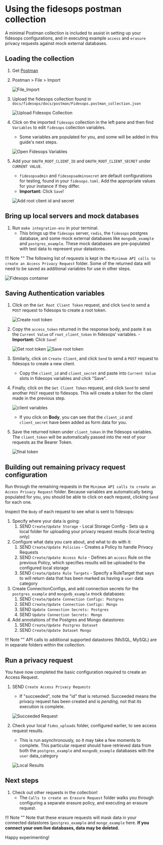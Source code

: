 # Using the fidesops postman collection

A minimal Postman collection is included to assist in setting up your fidesops configurations, and in executing example `access` and `erasure` privacy requests against mock external databases.

## Loading the collection
1. Get [Postman](https://www.postman.com/)
2. Postman > File > Import

      ![File_Import](../img/postman_images/import_collection.png)

3. Upload the fidesops collection found in `docs/fidesops/docs/postman/Fidesops.postman_collection.json`

      ![Upload Fidesops Collection](../img/postman_images/upload_files.png)

4. Click on the imported `fidesops` collection in the left pane and then find `Variables` to edit `fidesops` collection variables.
      - Some variables are populated for you, and some will be added in this guide's next steps.

      ![Open Fidesops Variables](../img/postman_images/open_fidesops_variables.png)

5. Add your `OAUTH_ROOT_CLIENT_ID` and `OAUTH_ROOT_CLIENT_SECRET` under `CURRENT VALUE`.  
      - `fidesopsadmin` and `fidesopsadminsecret` are default configurations for testing, found in your `fidesops.toml`. Add the appropriate values for your instance if they differ.
      - **Important:** Click `Save`!

      ![Add root client id and secret](../img/postman_images/add_root_client_id_and_secret.png)

## Bring up local servers and mock databases
1. Run `make integration-env` in your terminal.
      - This brings up the `fidesops` server, `redis`, the `fidesops` postgres database, and some mock external databases like `mongodb_example` and `postgres_example`. These mock databases are pre-populated with test data to represent your datastores.
  
!!! Note ""
      The following list of requests is kept in the `Minimum API calls to create an Access Privacy Request` folder. Some of the returned data will need to be saved as additional variables for use in other steps.
    
   ![Fidesops container](../img/postman_images/fidesops_container.png)

## Saving Authentication variables
1. Click on the `Get Root Client Token` request, and click `Send` to send a `POST` request to fidesops to create a root token.

      ![Create root token](../img/postman_images/create_root_client_token.png)

2. Copy the `access_token` returned in the response body, and paste it as the `Current Value` of `root_client_token` in fidesops' variables.
       - **Important:** Click `Save`!

      ![Get root token](../img/postman_images/root_token_response.png)
      ![Save root token](../img/postman_images/save_root_client_token.png)

3. Similarly, click on `Create Client`, and click `Send` to send a `POST` request to fidesops to create a new client.
      - Copy the `client_id` and `client_secret` and paste into `Current Value` slots in fidesops variables and click "Save".
  
4. Finally, click on the `Get Client Token` request, and click `Send` to send another `POST` request to fidesops. This will create a token for the client made in the previous step.

      ![client variables](../img/postman_images/client_form_data.png)

      - If you click on **Body**, you can see that the `client_id` and `client_secret` have been added as form data for you.


5. Save the returned token under `client_token` in the fidesops variables.  The `client_token` will be automatically passed into the rest of your requests as the Bearer Token.

      ![final token](../img/postman_images/final_token.png)


## Building out remaining privacy request configuration
Run through the remaining requests in the `Minimum API calls to create an Access Privacy Request` folder. Because variables are automatically being populated for you, you should be able to click on each request, clicking `Send` for each one.

Inspect the `Body` of each request to see what is sent to fidesops:

1. Specify where your data is going:
      1. SEND `Create/Update Storage` - Local Storage Config - Sets up a local folder for uploading your privacy request results (local testing only)
2. Configure what data you care about, and what to do with it:
      1. SEND `Create/Update Policies` - Creates a Policy to handle Privacy Requests
      2. SEND `Create/Update Access Rule` - Defines an `access` Rule on the previous Policy, which specifies results will be uploaded to the configured local storage
      3. SEND `Create/Update Rule Targets` - Specify a RuleTarget that says to will return data that has been marked as having a `user` data category
3. Create ConnectionConfigs, and add connection secrets for the `postgres_example` and `mongodb_example` mock databases:
      1. SEND `Create/Update Connection Configs: Postgres`
      2. SEND `Create/Update Connection Configs: Mongo`
      3. SEND `Update Connection Secrets: Postgres`
      4. SEND `Update Connection Secrets: Mongo`
4. Add annotations of the Postgres and Mongo datastores:
      1. SEND `Create/Update Postgres Dataset`
      2. SEND `Create/Update Dataset Mongo`

!!! Note ""
      API calls to additional supported datastores (MsSQL, MySQL) are in separate folders within the collection. 

## Run a privacy request
You have now completed the basic configuration required to create an Access Request.

1. SEND `Create Access Privacy Requests`
      - If "succeeded", note the "id" that is returned. Succeeded means the privacy request has been created and is *pending,* not that its execution is complete.

      ![Succeeded Request](../img/postman_images/succeeded_privacy_request.png)

2. Check your local `fides_uploads` folder, configured earlier, to see access request results.
      - This is run asynchronously, so it may take a few moments to complete.  This particular request should have retrieved data from both the `postgres_example` and `mongodb_example` databases with the `user` data_category

      ![Local Results](../img/postman_images/local_results.png)



## Next steps
1.  Check out other requests in the collection!
      - The `Calls to create an Erasure Request` folder walks you through configuring a separate erasure policy, and executing an erasure request.

!!! Note ""
      Note that these erasure requests will mask data in your connected datastores (`postgres_example` and `mongo_example` here. **If you connect your own live databases, data may be deleted.**

Happy experimenting!
